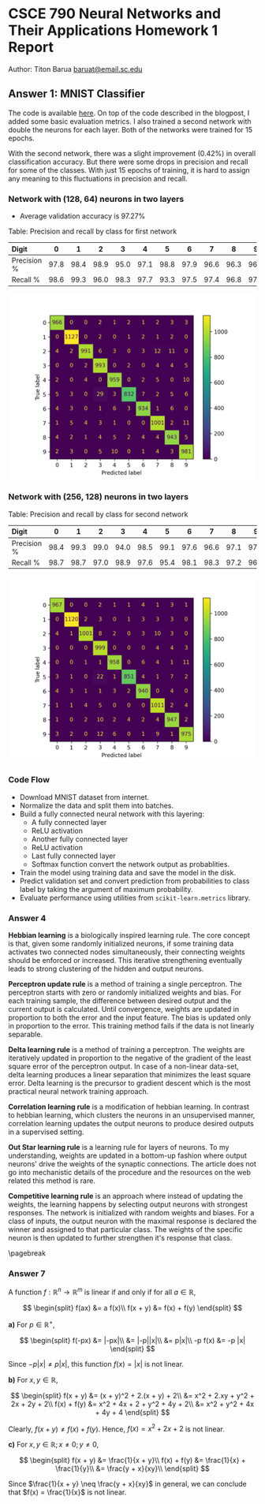 # CSCE 790 Neural Networks and Their Applications Homework 1 Report

Author: Titon Barua <baruat@email.sc.edu>


## Answer 1: MNIST Classifier

The code is available [here](https://github.com/titonbarua/coursework--csce790/blob/main/problem_1/mnist_classifier.py). On top of the code described in the blogpost, I added some basic evaluation metrics. I also trained a second network with double the neurons for each layer. Both of the networks were trained for 15 epochs.

With the second network, there was a slight improvement (0.42%) in overall classification accuracy. But there were some drops in precision and recall for some of the classes. With just 15 epochs of training, it is hard to assign any meaning to this fluctuations in precision and recall.


### Network with \(128, 64\) neurons in two layers

- Average validation accuracy is 97.27%

Table: Precision and recall by class for first network

|Digit|0|1|2|3|4|5|6|7|8|9|
|:-----|-|-|-|-|-|-|-|-|-|-|
|Precision %| 97.8|98.4|98.9|95.0|97.1|98.8|97.9|96.6|96.3|96.1|
|Recall %| 98.6|99.3|96.0|98.3|97.7|93.3|97.5|97.4|96.8|97.2|


![Confusion matrix for network with (128, 64) neurons](./problem_1/confusion_matrix_128x64.png)

### Network with \(256, 128\) neurons in two layers

Table: Precision and recall by class for second network

|Digit|0|1|2|3|4|5|6|7|8|9|
|:-----|-|-|-|-|-|-|-|-|-|-|
|Precision %|98.4|99.3|99.0|94.0|98.5|99.1|97.6|96.6|97.1|97.7|
|Recall %|98.7|98.7|97.0|98.9|97.6|95.4|98.1|98.3|97.2|96.6|

![Confusion matrix for network with (256, 128) neurons](./problem_1/confusion_matrix_256x128.png)

### Code Flow

- Download MNIST dataset from internet.
- Normalize the data and split them into batches.
- Build a fully connected neural network with this layering:
  - A fully connected layer
  - ReLU activation
  - Another fully connected layer
  - ReLU activation
  - Last fully connected layer
  - Softmax function convert the network output as probablities.
- Train the model using training data and save the model in the disk.
- Predict validation set and convert prediction from probabilities
  to class label by taking the argument of maximum probability.
- Evaluate performance using utilities from `scikit-learn.metrics` library.

<!--
Network: 128x64
Average accuracy: 0.9727
Precision:
	Class '0': 0.978
	Class '1': 0.984
	Class '2': 0.989
	Class '3': 0.950
	Class '4': 0.971
	Class '5': 0.988
	Class '6': 0.979
	Class '7': 0.966
	Class '8': 0.963
	Class '9': 0.961
Recall:
	Class '0': 0.986
	Class '1': 0.993
	Class '2': 0.960
	Class '3': 0.983
	Class '4': 0.977
	Class '5': 0.933
	Class '6': 0.975
	Class '7': 0.974
	Class '8': 0.968
	Class '9': 0.972


Network: 256x128
Average accuracy: 0.9769
Precision:
	Class '0': 0.984
	Class '1': 0.993
	Class '2': 0.990
	Class '3': 0.940
	Class '4': 0.985
	Class '5': 0.991
	Class '6': 0.976
	Class '7': 0.966
	Class '8': 0.971
	Class '9': 0.977
Recall:
	Class '0': 0.987
	Class '1': 0.987
	Class '2': 0.970
	Class '3': 0.989
	Class '4': 0.976
	Class '5': 0.954
	Class '6': 0.981
	Class '7': 0.983
	Class '8': 0.972
	Class '9': 0.966
-->




### Answer 4

**Hebbian learning** is a biologically inspired learning rule. The core concept is that, given some randomly initialized neurons, if some training data activates two connected nodes simultaneously, their connecting weights should be enforced or increased. This iterative strengthening eventually leads to strong clustering of the hidden and output neurons.

**Perceptron update rule** is a method of training a single perceptron. The
  perceptron starts with zero or randomly initialized weights and bias. For each
  training sample, the difference between desired output and the current output
  is calculated. Until convergence, weights are updated in proportion to both
  the error and the input feature. The bias is updated only in proportion to the
  error. This training method fails if the data is not linearly separable.

**Delta learning rule** is a method of training a perceptron. The weights are
  iteratively updated in proportion to the negative of the gradient of the least
  square error of the perceptron output. In case of a non-linear data-set, delta
  learning produces a linear separation that minimizes the least square error.
  Delta learning is the precursor to gradient descent which is the most
  practical neural network training approach.

**Correlation learning rule** is a modification of hebbian learning. In contrast
  to hebbian learning, which clusters the neurons in an unsupervised manner,
  correlation learning updates the output neurons to produce desired outputs in
  a supervised setting.

**Out Star learning rule** is a learning rule for layers of neurons. To my
understanding, weights are updated in a bottom-up fashion where output neurons'
drive the weights of the synaptic connections. The article does not go into
mechanistic details of the procedure and the resources on the web related this
method is rare.

**Competitive learning rule** is an approach where instead of updating the
weights, the learning happens by selecting output neurons with strongest
responses. The network is initialized with random weights and biases. For a
class of inputs, the output neuron with the maximal response is declared the
winner and assigned to that particular class. The weights of the specific neuron
is then updated to further strengthen it's response that class.


\pagebreak


### Answer 7

A function $f: \mathbb{R}^n \rightarrow \mathbb{R}^m$ is linear if and only if for all $a \in \mathbb{R}$,

$$
\begin{split}
f(ax) &= a f(x)\\
f(x + y) &= f(x) + f(y)
\end{split}
$$

**a)** For $p \in \mathbb{R}^+$,

$$
\begin{split}
f(-px) &= |-px|\\
       &= |-p||x|\\
       &= p|x|\\
-p f(x) &= -p |x|
\end{split}
$$

Since $-p|x| \neq p|x|$, this function $f(x) = |x|$ is not linear.


**b)** For $x, y \in \mathbb{R}$,

$$
\begin{split}
f(x + y) &= (x + y)^2 + 2.(x + y) + 2\\
         &= x^2 + 2.xy + y^2 + 2x + 2y + 2\\
f(x) + f(y) &= x^2 + 4x + 2 + y^2 + 4y + 2\\
            &= x^2 + y^2 + 4x + 4y + 4
\end{split}
$$

Clearly, $f(x + y) \neq f(x) + f(y)$. Hence, $f(x) = x^2 + 2x + 2$ is not linear.


**c)** For $x, y \in \mathbb{R}; x \neq 0 ; y \neq 0$,

$$
\begin{split}
f(x + y) &= \frac{1}{x + y}\\
f(x) + f(y) &= \frac{1}{x} + \frac{1}{y}\\
            &= \frac{y + x}{xy}\\
\end{split}
$$

Since $\frac{1}{x + y} \neq \frac{y + x}{xy}$ in general, we can conclude that $f(x) = \frac{1}{x}$ is not linear.
